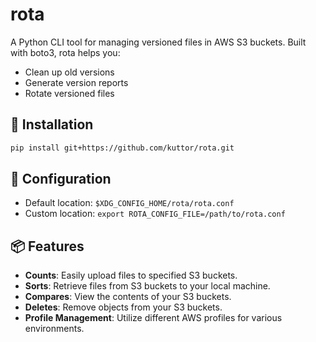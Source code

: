 # rota

A Python CLI tool for managing versioned files in AWS S3 buckets. Built with boto3, rota helps you:

- Clean up old versions
- Generate version reports
- Rotate versioned files

## 🚀 Installation

```bash
pip install git+https://github.com/kuttor/rota.git
```

## 🔧 Configuration

- Default location: `$XDG_CONFIG_HOME/rota/rota.conf`  
- Custom location: `export ROTA_CONFIG_FILE=/path/to/rota.conf`

## 📦 Features

- **Counts**: Easily upload files to specified S3 buckets.
- **Sorts**: Retrieve files from S3 buckets to your local machine.
- **Compares**: View the contents of your S3 buckets.
- **Deletes**: Remove objects from your S3 buckets.
- **Profile Management**: Utilize different AWS profiles for various environments.
